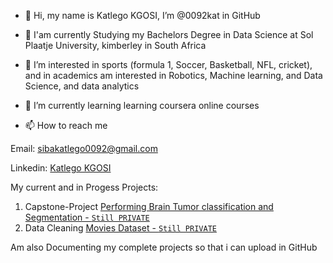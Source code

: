 - 👋 Hi, my name is Katlego KGOSI, I’m @0092kat in GitHub
- 🌱 I'am currently Studying my Bachelors Degree in Data Science at Sol Plaatje University, kimberley in South Africa
- 👀 I’m interested in sports (formula 1, Soccer, Basketball, NFL, cricket), and in academics am interested in Robotics, Machine learning, and Data Science, and data analytics 
- 🌱 I’m currently learning learning coursera online courses

- 📫 How to reach me

Email: sibakatlego0092@gmail.com

Linkedin: [Katlego KGOSI](linkedin.com/in/katlego-kgosi-269195196)

My current and in Progess Projects:

1. Capstone-Project [Performing Brain Tumor classification and Segmentation - `Still PRIVATE`](https://github.com/0092kat/Capstone-Project)
2. Data Cleaning [Movies Dataset - `Still PRIVATE`](https://github.com/0092kat/Data_Cleaning-Movies_DataSet)

Am also Documenting my complete projects so that i can upload in GitHub


<!---
0092kat/0092kat is a ✨ special ✨ repository because its `README.md` (this file) appears on your GitHub profile.
You can click the Preview link to take a look at your changes.
--->
